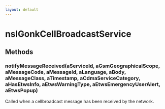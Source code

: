 ```yaml
---
layout: default
---
```


# nsIGonkCellBroadcastService #

## Methods ##

### notifyMessageReceived(aServiceId, aGsmGeographicalScope, aMessageCode, aMessageId, aLanguage, aBody, aMessageClass, aTimestamp, aCdmaServiceCategory, aHasEtwsInfo, aEtwsWarningType, aEtwsEmergencyUserAlert, aEtwsPopup) ###
  
Called when a cellbroadcast message has been received by the network.  
  
